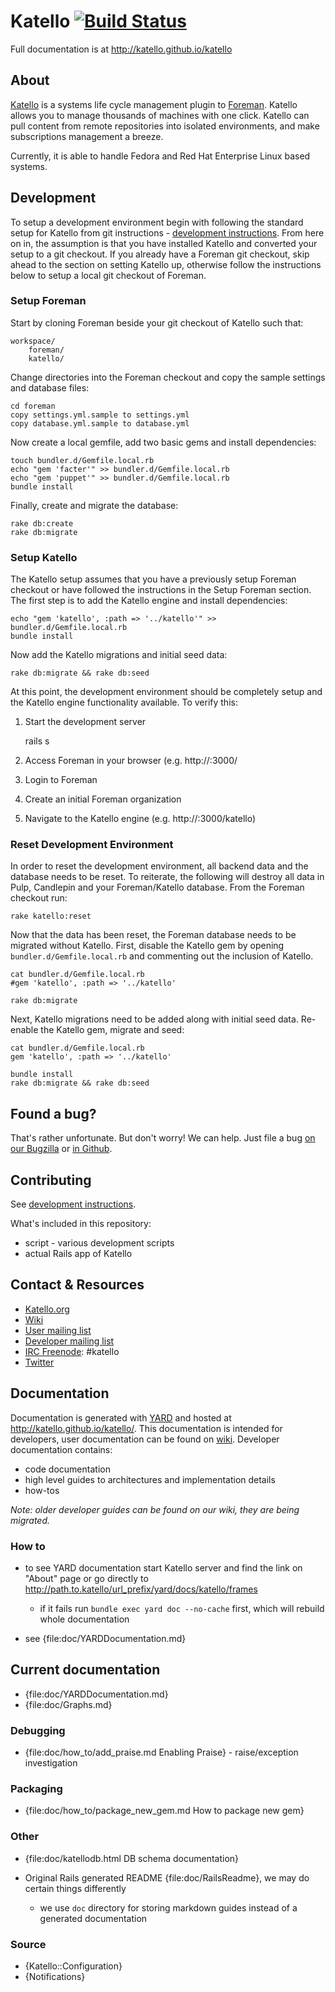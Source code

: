 # Katello [![Build Status](https://travis-ci.org/Katello/katello.png?branch=master)](https://travis-ci.org/Katello/katello)

Full documentation is at http://katello.github.io/katello

## About

[Katello](http://www.katello.org) is a systems life cycle management
plugin to [Foreman](http://www.theforeman.org). Katello allows you to manage
thousands of machines with one click. Katello can pull content
from remote repositories into isolated environments, and make subscriptions
management a breeze.

Currently, it is able to handle Fedora and Red Hat Enterprise
Linux based systems.

## Development

To setup a development environment begin with following the standard setup for Katello from git instructions - [development instructions](https://fedorahosted.org/katello/wiki/AdvancedInstallation#GettingupandRunningGIT). From here on in, the assumption is that you have installed Katello and converted your setup to a git checkout. If you already have a Foreman git checkout, skip ahead to the section on setting Katello up, otherwise follow the instructions below to setup a local git checkout of Foreman.

### Setup Foreman

Start by cloning Foreman beside your git checkout of Katello such that:

    workspace/
        foreman/
        katello/

Change directories into the Foreman checkout and copy the sample settings and database files:

    cd foreman
    copy settings.yml.sample to settings.yml
    copy database.yml.sample to database.yml

Now create a local gemfile, add two basic gems and install dependencies:

    touch bundler.d/Gemfile.local.rb
    echo "gem 'facter'" >> bundler.d/Gemfile.local.rb
    echo "gem 'puppet'" >> bundler.d/Gemfile.local.rb
    bundle install

Finally, create and migrate the database:

    rake db:create
    rake db:migrate

### Setup Katello

The Katello setup assumes that you have a previously setup Foreman checkout or have followed the instructions in the Setup Foreman section. The first step is to add the Katello engine and install dependencies:

    echo "gem 'katello', :path => '../katello'" >> bundler.d/Gemfile.local.rb
    bundle install

Now add the Katello migrations and initial seed data:

    rake db:migrate && rake db:seed

At this point, the development environment should be completely setup and the Katello engine functionality available. To verify this:

1. Start the development server

    rails s

2. Access Foreman in your browser (e.g. http://<hostname>:3000/
3. Login to Foreman
4. Create an initial Foreman organization
5. Navigate to the Katello engine (e.g. http://<hostname>:3000/katello)

### Reset Development Environment

In order to reset the development environment, all backend data and the database needs to be reset. To reiterate, the following will destroy all data in Pulp, Candlepin and your Foreman/Katello database. From the Foreman checkout run:

    rake katello:reset

Now that the data has been reset, the Foreman database needs to be migrated without Katello. First, disable the Katello gem by opening `bundler.d/Gemfile.local.rb` and commenting out the inclusion of Katello.

    cat bundler.d/Gemfile.local.rb
    #gem 'katello', :path => '../katello'

    rake db:migrate

Next, Katello migrations need to be added along with initial seed data. Re-enable the Katello gem, migrate and seed:

    cat bundler.d/Gemfile.local.rb
    gem 'katello', :path => '../katello'

    bundle install
    rake db:migrate && rake db:seed

## Found a bug?

That's rather unfortunate. But don't worry! We can help. Just file a bug
[on our Bugzilla](https://bugzilla.redhat.com/enter_bug.cgi?product=Katello) or
[in Github](https://github.com/Katello/katello/issues).


## Contributing

See
[development instructions](https://fedorahosted.org/katello/wiki/AdvancedInstallation#GettingupandRunningGIT).

What's included in this repository:

 * script - various development scripts
 * actual Rails app of Katello

## Contact & Resources

 * [Katello.org](http://katello.org)
 * [Wiki](https://fedorahosted.org/katello/wiki)
 * [User mailing list](https://fedorahosted.org/mailman/listinfo/katello)
 * [Developer mailing list](https://www.redhat.com/mailman/listinfo/katello-devel)
 * [IRC Freenode](http://freenode.net/using_the_network.shtml): #katello
 * [Twitter](https://twitter.com/Katello_Project)

## Documentation

Documentation is generated with [YARD](http://yardoc.org/) and hosted at <http://katello.github.io/katello/>.
This documentation is intended for developers, user documentation can be found on
[wiki](https://fedorahosted.org/katello/). Developer documentation contains:

-   code documentation
-   high level guides to architectures and implementation details
-   how-tos

*Note: older developer guides can be found on our wiki, they are being migrated.*

### How to

-   to see YARD documentation start Katello server and find the link on "About" page or go directly to
    <http://path.to.katello/url_prefix/yard/docs/katello/frames>

    -   if it fails run `bundle exec yard doc --no-cache` first, which will rebuild whole documentation

-   see {file:doc/YARDDocumentation.md}

## Current documentation

-   {file:doc/YARDDocumentation.md}
-   {file:doc/Graphs.md}

### Debugging

-   {file:doc/how_to/add_praise.md Enabling Praise} - raise/exception investigation

### Packaging

-   {file:doc/how_to/package_new_gem.md How to package new gem}

### Other

-   {file:doc/katellodb.html DB schema documentation}
-   Original Rails generated README {file:doc/RailsReadme}, we may do certain things differently

    -   we use `doc` directory for storing markdown guides instead of a generated documentation

### Source

-   {Katello::Configuration}
-   {Notifications}
